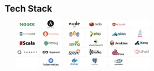 # Tech Stack

<div data-full-width="true">

<figure><img src="../../.gitbook/assets/Screenshot 2023-10-03 at 1.06.35 PM.png" alt=""><figcaption></figcaption></figure>

</div>
